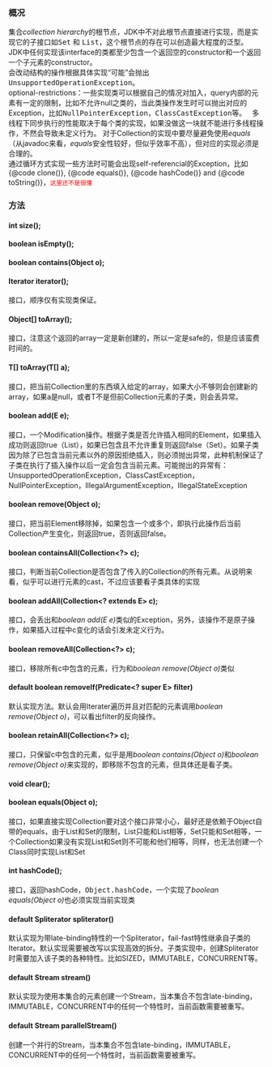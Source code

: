 ### 概况
集合<i>collection hierarchy</i>的根节点，JDK中不对此根节点直接进行实现，而是实现它的子接口如<tt>Set</tt> 和 <tt>List</tt>，这个根节点的存在可以创造最大程度的泛型。   
JDK中任何实现该interface的类都至少包含一个返回空的constructor和一个返回一个子元素的constructor。  
会改动结构的操作根据具体实现“可能”会抛出<tt>UnsupportedOperationException</tt>。  
optional-restrictions：一些实现类可以根据自己的情况对加入，query内部的元素有一定的限制，比如不允许null之类的，当此类操作发生时可以抛出对应的Exception，比如<tt>NullPointerException</tt>，<tt>ClassCastException</tt>等。  
多线程下同步执行的性能取决于每个类的实现，如果没做这一块就不能进行多线程操作，不然会导致未定义行为。
对于Collection的实现中要尽量避免使用<em>equals</em>（从javadoc来看，<em>equals</em>安全性较好，但似乎效率不高），但对应的实现必须是合理的。  
通过循环方式实现一些方法时可能会出现self-referencial的Exception，比如{@code clone()}, {@code equals()}, {@code hashCode()} and {@code toString()}，<font color=red><code>这里还不是很懂</code></font>  
### 方法
#### int size(); 
#### boolean isEmpty();
#### boolean contains(Object o);
#### Iterator<E> iterator();
接口，顺序仅有实现类保证。
#### Object[] toArray();
接口，注意这个返回的array一定是新创建的，所以一定是safe的，但是应该蛮费时间的。
#### <T> T[] toArray(T[] a);
接口，把当前Collection里的东西填入给定的array，如果大小不够则会创建新的array，如果a是null，或者T不是但前Collection元素的子类，则会丢异常。
#### boolean add(E e);
接口，一个Modification操作。根据子类是否允许插入相同的Element，如果插入成功则返回true（List），如果已包含且不允许重复则返回false（Set）。如果子类因为除了已包含当前元素以外的原因拒绝插入，则必须抛出异常，此种机制保证了子类在执行了插入操作以后一定会包含当前元素。可能抛出的异常有：UnsupportedOperationException，ClassCastException，NullPointerException，IllegalArgumentException，IllegalStateException
#### boolean remove(Object o);
接口，把当前Element移除掉，如果包含一个或多个，即执行此操作后当前Collection产生变化，则返回true，否则返回false。
#### boolean containsAll(Collection<?> c);
接口，判断当前Collection是否包含了传入的Collection的所有元素。从说明来看，似乎可以进行元素的cast，不过应该要看子类具体的实现
#### boolean addAll(Collection<? extends E> c);
接口，会丢出和<em>boolean add(E e)</em>类似的Exception，另外，该操作不是原子操作，如果插入过程中c变化的话会引发未定义行为。
#### boolean removeAll(Collection<?> c);
接口，移除所有c中包含的元素，行为和<em>boolean remove(Object o)</em>类似
#### default boolean removeIf(Predicate<? super E> filter)
默认实现方法。默认会用Iterater遍历并且对匹配的元素调用<em>boolean remove(Object o)</em>，可以看出filter的反向操作。
#### boolean retainAll(Collection<?> c);
接口，只保留c中包含的元素，似乎是用<em>boolean contains(Object o)</em>和<em>boolean remove(Object o)</em>来实现的，即移除不包含的元素，但具体还是看子类。
#### void clear();
#### boolean equals(Object o);
接口，如果直接实现Collection要对这个接口非常小心，最好还是依赖于Object自带的equals，由于List和Set的限制，List只能和List相等，Set只能和Set相等，一个Collection如果没有实现List和Set则不可能和他们相等，同样，也无法创建一个Class同时实现List和Set
#### int hashCode();
接口，返回hashCode，<tt>Object.hashCode</tt>，一个实现了<em>boolean equals(Object o)</em>也必须实现当前实现类
#### default Spliterator<E> spliterator()
默认实现为带late-binding特性的一个Spliterator，fail-fast特性继承自子类的Iterator。默认实现需要被改写以实现高效的拆分。子类实现中，创建Spliterator时需要加入该子类的各种特性。比如SIZED，IMMUTABLE，CONCURRENT等。
#### default Stream<E> stream()
默认实现为使用本集合的元素创建一个Stream，当本集合不包含late-binding，IMMUTABLE，CONCURRENT中的任何一个特性时，当前函数需要被重写。
#### default Stream<E> parallelStream()
创建一个并行的Stream，当本集合不包含late-binding，IMMUTABLE，CONCURRENT中的任何一个特性时，当前函数需要被重写。
